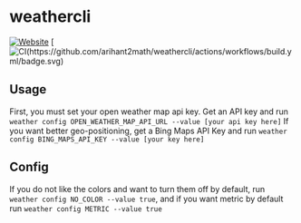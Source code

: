 # weathercli
[![Website](https://github.com/arihant2math/weathercli/actions/workflows/pages/pages-build-deployment/badge.svg)]([https://github.com/arihant2math/weathercli/actions/workflows/pages/pages-build-deployment](https://arihant2math.github.io/weathercli/index.html))
[![CI(https://github.com/arihant2math/weathercli/actions/workflows/build.yml/badge.svg)](https://github.com/arihant2math/weathercli/actions/workflows/build.yml)
## Usage
First, you must set your open weather map api key.
Get an API key and run `weather config OPEN_WEATHER_MAP_API_URL --value [your api key here]`
If you want better geo-positioning, get a Bing Maps API Key and run `weather config BING_MAPS_API_KEY --value [your key here]`
## Config
If you do not like the colors and want to turn them off by default, run `weather config NO_COLOR --value true`, and if you want metric by default run `weather config METRIC --value true`

